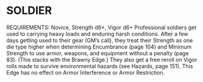 # SOLDIER
REQUIREMENTS: Novice, Strength d6+, Vigor d6+
Professional soldiers get used to carrying heavy loads and enduring harsh conditions. After a few days getting used to their gear (GM’s call), they treat their Strength as one die type higher when determining Encumbrance (page 104) and Minimum Strength to use armor, weapons, and equipment without a penalty (page 83). (This stacks with the Brawny Edge.) They also get a free reroll on Vigor rolls made to survive environmental hazards (see Hazards, page 151).
This Edge has no effect on Armor Interference or Armor Restriction.